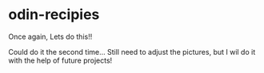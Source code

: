 # odin-recipies

Once again, Lets do this!!

Could do it the second time... Still need to adjust the pictures, but I wil do it with the help of future projects!
